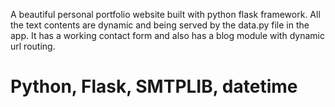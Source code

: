 A beautiful personal portfolio website built with python flask framework. All the text contents are dynamic and being served by the data.py file in the app. It has a working contact form and also has a blog module with dynamic url routing.

# Python, Flask, SMTPLIB, datetime
